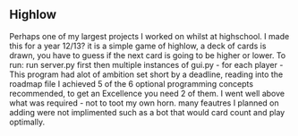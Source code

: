 ## Highlow
Perhaps one of my largest projects I worked on whilst at highschool. I made this for a year 12/13? 
it is a simple game of highlow, a deck of cards is drawn, you have to guess if the next card is going to be higher or lower.
To run: run server.py first then multiple instances of gui.py - for each player -
This program had alot of ambition set short by a deadline, reading into the roadmap file I achieved 5 of the 6 optional programming concepts recommended, to get an Excellence you need 2 of them. I went well above what was required - not to toot my own horn. many feautres I planned on adding were not implimented such as a bot that would card count and play optimally. 